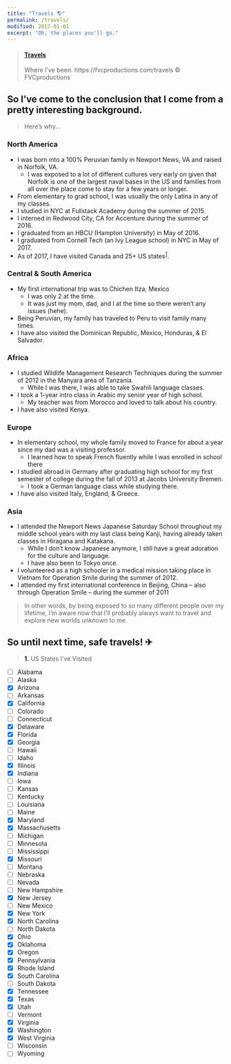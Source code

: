 ```yaml
---
title: "Travels 🌎️"
permalink: /travels/
modified: 2017-01-01
excerpt: "Oh, the places you'll go."
---
```


<blockquote class="embedly-card"><h4><a href="https://www.google.com/maps/d/u/0/embed?mid=11xSbsfkr_6UXjic4znLDZSObW_M">Travels</a></h4><p>Where I've been. https://fvcproductions.com/travels © FVCproductions</p></blockquote>

## So I’ve come to the conclusion that I come from a pretty interesting background.

> Here’s why…

### North America

- I was born into a 100% Peruvian family in Newport News, VA and raised in Norfolk, VA.
  - I was exposed to a lot of different cultures very early on given that Norfolk is one of the largest naval bases in the US and families from all over the place come to stay for a few years or longer.
- From elementary to grad school, I was usually the only Latina in any of my classes.
- I studied in NYC at Fullstack Academy during the summer of 2015.
- I interned in Redwood City, CA for Accenture during the summer of 2016.
- I graduated from an HBCU (Hampton University) in May of 2016.
- I graduated from Cornell Tech (an Ivy League school) in NYC in May of 2017.
- As of 2017, I have visited Canada and 25+ US states<sup>[1](#footnote1)</sup>.

### Central & South America

- My first international trip was to Chichen Itza, Mexico
  - I was only 2 at the time.
  - It was just my mom, dad, and I at the time so there weren’t any issues (hehe).
- Being Peruvian, my family has traveled to Peru to visit family many times.
- I have also visited the Dominican Republic, Mexico, Honduras, & El Salvador.

### Africa

- I studied Wildlife Management Research Techniques during the summer of 2012 in the Manyara area of Tanzania.
  - While I was there, I was able to take Swahili language classes.
- I took a 1-year intro class in Arabic my senior year of high school.
  - My teacher was from Morocco and loved to talk about his country.
- I have also visited Kenya.

### Europe

- In elementary school, my whole family moved to France for about a year since my dad was a visiting professor.
  - I learned how to speak French fluently while I was enrolled in school there
- I studied abroad in Germany after graduating high school for my first semester of college during the fall of 2013 at Jacobs University Bremen.
  - I took a German language class while studying there.
- I have also visited Italy, England, & Greece.

### Asia

- I attended the Newport News Japanese Saturday School throughout my middle school years with my last class being Kanji, having already taken classes in Hiragana and Katakana.
  - While I don’t know Japanese anymore, I still have a great adoration for the culture and language.
  - I have also been to Tokyo once.
- I volunteered as a high schooler in a medical mission taking place in Vietnam for Operation Smile during the summer of 2012.
- I attended my first international conference in Beijing, China – also through Operation Smile – during the summer of 2011

> In other words, by being exposed to so many different people over my lifetime, I’m aware now that I’ll probably always want to travel and explore new worlds unknown to me.

## So until next time, safe travels! ✈

> <a name="footnote1"><b>1.</b></a> US States I've Visited

- [ ] Alabama
- [ ] Alaska
- [x] Arizona
- [ ] Arkansas
- [x] California
- [ ] Colorado
- [ ] Connecticut
- [x] Delaware
- [x] Florida
- [x] Georgia
- [ ] Hawaii
- [ ] Idaho
- [x] Illinois
- [x] Indiana
- [ ] Iowa
- [ ] Kansas
- [ ] Kentucky
- [ ] Louisiana
- [ ] Maine
- [x] Maryland
- [x] Massachusetts
- [ ] Michigan
- [ ] Minnesota
- [ ] Mississippi
- [x] Missouri
- [ ] Montana
- [ ] Nebraska
- [ ] Nevada
- [ ] New Hampshire
- [x] New Jersey
- [ ] New Mexico
- [x] New York
- [x] North Carolina
- [ ] North Dakota
- [x] Ohio
- [x] Oklahoma
- [x] Oregon
- [x] Pennsylvania
- [x] Rhode Island
- [x] South Carolina
- [ ] South Dakota
- [x] Tennessee
- [x] Texas
- [x] Utah
- [ ] Vermont
- [x] Virginia
- [x] Washington
- [x] West Virginia
- [ ] Wisconsin
- [ ] Wyoming